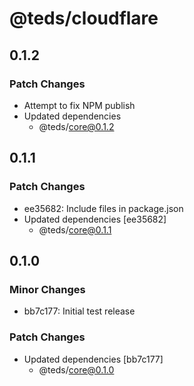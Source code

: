 # @teds/cloudflare

## 0.1.2

### Patch Changes

- Attempt to fix NPM publish
- Updated dependencies
  - @teds/core@0.1.2

## 0.1.1

### Patch Changes

- ee35682: Include files in package.json
- Updated dependencies [ee35682]
  - @teds/core@0.1.1

## 0.1.0

### Minor Changes

- bb7c177: Initial test release

### Patch Changes

- Updated dependencies [bb7c177]
  - @teds/core@0.1.0
